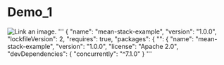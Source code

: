 # Demo_1
![Link an image.](https://myoctocat.com/assets/images/base-octocat.svg)
'''
{
  "name": "mean-stack-example",
  "version": "1.0.0",
  "lockfileVersion": 2,
  "requires": true,
  "packages": {
    "": {
      "name": "mean-stack-example",
      "version": "1.0.0",
      "license": "Apache 2.0",
      "devDependencies": {
        "concurrently": "^7.1.0"
      }
'''
